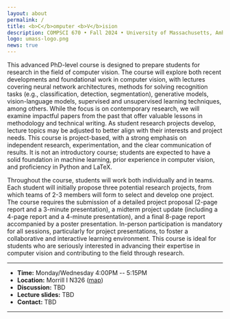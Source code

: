 ```yaml
---
layout: about
permalink: /
title: <b>C</b>omputer <b>V</b>ision
description: COMPSCI 670 • Fall 2024 • University of Massachusetts, Amherst
logo: umass-logo.png
news: true
---
```


This advanced PhD-level course is designed to prepare students for research in the field of computer vision. The course will explore both recent developments and foundational work in computer vision, with lectures covering neural network architectures, methods for solving recognition tasks (e.g., classification, detection, segmentation), generative models, vision-language models, supervised and unsupervised learning techniques, among others. While the focus is on contemporary research, we will examine impactful papers from the past that offer valuable lessons in methodology and technical writing. As student research projects develop, lecture topics may be adjusted to better align with their interests and project needs. This course is project-based, with a strong emphasis on independent research, experimentation, and the clear communication of results. It is not an introductory course; students are expected to have a solid foundation in machine learning, prior experience in computer vision, and proficiency in Python and LaTeX.

Throughout the course, students will work both individually and in teams. Each student will initially propose three potential research projects, from which teams of 2-3 members will form to select and develop one project. The course requires the submission of a detailed project proposal (2-page report and a 3-minute presentation), a midterm project update (including a 4-page report and a 4-minute presentation), and a final 8-page report accompanied by a poster presentation. In-person participation is mandatory for all sessions, particularly for project presentations, to foster a collaborative and interactive learning environment. This course is ideal for students who are seriously interested in advancing their expertise in computer vision and contributing to the field through research.

***

- **Time:** Monday/Wednesday 4:00PM -- 5:15PM
- **Location:** Morrill I N326 ([map](https://maps.app.goo.gl/VncChtjY8DPkriS26))
- **Discussion:** TBD
- **Lecture slides:** TBD
- **Contact:** TBD

***
